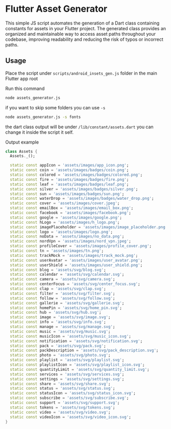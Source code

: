 # Flutter Asset Generator

This simple JS script automates the generation of a Dart class containing constants for assets in your Flutter project.
The generated class provides an organized and maintainable way to access asset paths throughout your codebase, improving readability and reducing the risk of typos or incorrect paths.

## Usage

Place the script under `scripts/android_insets_gen.js` folder in the main Flutter app root

Run this command
```bash
node assets_generator.js
```

if you want to skip some folders you can use `-s`

```bash
node assets_generator.js -s fonts
```

the dart class output will be under `/lib/constant/assets.dart`
you can change it inside the script it self.

Output example

```dart
class Assets {
  Assets._();

  static const appIcon = 'assets/images/app_icon.png';
  static const coin = 'assets/images/badges/coin.png';
  static const colored = 'assets/images/badges/colored.png';
  static const fire = 'assets/images/badges/fire.png';
  static const leaf = 'assets/images/badges/leaf.png';
  static const silver = 'assets/images/badges/silver.png';
  static const sun = 'assets/images/badges/sun.png';
  static const waterDrop = 'assets/images/badges/water_drop.png';
  static const cover = 'assets/images/cover.jpeg';
  static const emailBox = 'assets/images/email_box.png';
  static const facebook = 'assets/images/facebook.png';
  static const google = 'assets/images/google.png';
  static const hLogo = 'assets/images/h_logo.png';
  static const imagePlaceholder = 'assets/images/image_placeholder.png';
  static const logo = 'assets/images/logo.png';
  static const noData = 'assets/images/no_data.png';
  static const nordVpn = 'assets/images/nord_vpn.jpeg';
  static const profileCover = 'assets/images/profile_cover.png';
  static const tn = 'assets/images/tn.png';
  static const trackMock = 'assets/images/track_mock.png';
  static const userAvatar = 'assets/images/user_avatar.png';
  static const userShield = 'assets/images/user_shield.png';
  static const blog = 'assets/svg/blog.svg';
  static const calendar = 'assets/svg/calendar.svg';
  static const camera = 'assets/svg/camera.svg';
  static const centerFocus = 'assets/svg/center_focus.svg';
  static const clap = 'assets/svg/clap.svg';
  static const filter = 'assets/svg/filter.svg';
  static const follow = 'assets/svg/follow.svg';
  static const gallerie = 'assets/svg/gallerie.svg';
  static const homePin = 'assets/svg/home_pin.svg';
  static const hub = 'assets/svg/hub.svg';
  static const image = 'assets/svg/image.svg';
  static const info = 'assets/svg/info.svg';
  static const manage = 'assets/svg/manage.svg';
  static const music = 'assets/svg/music.svg';
  static const musicIcon = 'assets/svg/music_icon.svg';
  static const notification = 'assets/svg/notification.svg';
  static const pack = 'assets/svg/pack.svg';
  static const packDescription = 'assets/svg/pack_description.svg';
  static const photo = 'assets/svg/photo.svg';
  static const playlist = 'assets/svg/playlist.svg';
  static const playlistIcon = 'assets/svg/playlist_icon.svg';
  static const quantityLimit = 'assets/svg/quantity_limit.svg';
  static const services = 'assets/svg/services.svg';
  static const settings = 'assets/svg/settings.svg';
  static const share = 'assets/svg/share.svg';
  static const status = 'assets/svg/status.svg';
  static const statusIcon = 'assets/svg/status_icon.svg';
  static const subscribe = 'assets/svg/subscribe.svg';
  static const support = 'assets/svg/support.svg';
  static const tokens = 'assets/svg/tokens.svg';
  static const video = 'assets/svg/video.svg';
  static const videoIcon = 'assets/svg/video_icon.svg';
}

```
